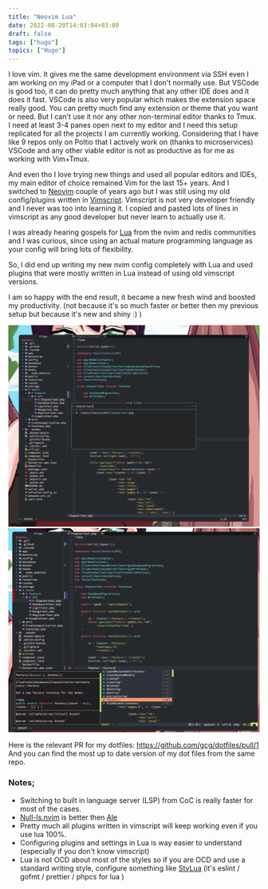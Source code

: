 ```yaml
---
title: "Neovim Lua"
date: 2022-08-20T14:03:04+03:00
draft: false
tags: ["hugo"]
topics: ["Hugo"]
---
```


I love vim. It gives me the same development environment via SSH even I am working on my iPad or a computer that I don't normally use. But VSCode is good too, it can do pretty much anything that any other IDE does and it does it fast. VSCode is also very popular which makes the extension space really good. You can pretty much find any extension or theme that you want or need. But I can't use it nor any other non-terminal editor thanks to Tmux. I need at least 3-4 panes open next to my editor and I need this setup replicated for all the projects I am currently working. Considering that I have like 9 repos only on Poltio that I actively work on (thanks to microservices) VSCode and any other viable editor is not as productive as for me as working with Vim+Tmux.

And even tho I love trying new things and used all popular editors and IDEs, my main editor of choice remained Vim for the last 15+ years. And I switched to [Neovim](https://neovim.io/) couple of years ago but I was still using my old config/plugins written in [Vimscript](https://learnvimscriptthehardway.stevelosh.com/). Vimscript is not very developer friendly and I never was too into learning it. I copied and pasted lots of lines in vimscript as any good developer but never learn to actually use it.

I was already hearing gospels for [Lua](https://www.lua.org/docs.html) from the nvim and redis communities and I was curious, since using an actual mature programming language as your config will bring lots of flexibility.

So, I did end up writing my new nvim config completely with Lua and used plugins that were mostly written in Lua instead of using old vimscript versions.

I am so happy with the end result, it became a new fresh wind and boosted my productivity. (not because it's so much faster or better then my previous setup but because it's new and shiny :) )

[![Preview](preview-1.png)](preview-1.png)
[![Preview](preview-2.png)](preview-2.png)

Here is the relevant PR for my dotfiles: https://github.com/gcg/dotfiles/pull/1 And you can find the most up to date version of my dot files from the same repo.

### Notes;

- Switching to built in language server (LSP) from CoC is really faster for most of the cases.
- [Null-ls.nvim](https://github.com/jose-elias-alvarez/null-ls.nvim) is better then [Ale](https://github.com/dense-analysis/ale)
- Pretty much all plugins written in vimscript will keep working even if you use lua 100%.
- Configuring plugins and settings in Lua is way easier to understand (especially if you don't know vimscript)
- Lua is not OCD about most of the styles so if you are OCD and use a standard writing style, configure something like [StyLua](https://github.com/JohnnyMorganz/StyLua) (it's eslint / gofmt / prettier / phpcs for lua )
